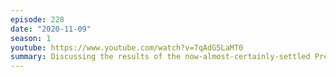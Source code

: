 ```yaml
---
episode: 228
date: "2020-11-09"
season: 1
youtube: https://www.youtube.com/watch?v=7qAdG5LaMT0
summary: Discussing the results of the now-almost-certainly-settled Presidental election
---
```

